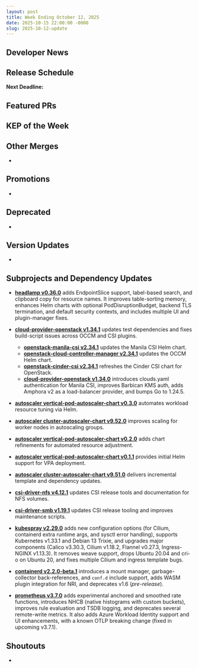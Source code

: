 ```yaml
---
layout: post
title: Week Ending October 12, 2025
date: 2025-10-15 22:00:00 -0000
slug: 2025-10-12-update
---
```


## Developer News


## Release Schedule

**Next Deadline:**


## Featured PRs


## KEP of the Week


## Other Merges

*

## Promotions

*

## Deprecated

*

## Version Updates

*

## Subprojects and Dependency Updates

* [**headlamp v0.36.0**](https://github.com/kubernetes-sigs/headlamp/releases/tag/v0.36.0) adds EndpointSlice support, label-based search, and clipboard copy for resource names. It improves table-sorting memory, enhances Helm charts with optional PodDisruptionBudget, backend TLS termination, and default security contexts, and includes multiple UI and plugin-manager fixes.

* [**cloud-provider-openstack v1.34.1**](https://github.com/kubernetes/cloud-provider-openstack/releases/tag/v1.34.1) updates test dependencies and fixes build-script issues across OCCM and CSI plugins.  
  * [**openstack-manila-csi v2.34.1**](https://github.com/kubernetes/cloud-provider-openstack/releases/tag/openstack-manila-csi-2.34.1) updates the Manila CSI Helm chart.  
  * [**openstack-cloud-controller-manager v2.34.1**](https://github.com/kubernetes/cloud-provider-openstack/releases/tag/openstack-cloud-controller-manager-2.34.1) updates the OCCM Helm chart.  
  * [**openstack-cinder-csi v2.34.1**](https://github.com/kubernetes/cloud-provider-openstack/releases/tag/openstack-cinder-csi-2.34.1) refreshes the Cinder CSI chart for OpenStack.  
  * [**cloud-provider-openstack v1.34.0**](https://github.com/kubernetes/cloud-provider-openstack/releases/tag/v1.34.0) introduces clouds.yaml authentication for Manila CSI, improves Barbican KMS auth, adds Amphora v2 as a load-balancer provider, and bumps Go to 1.24.5.

* [**autoscaler vertical-pod-autoscaler-chart v0.3.0**](https://github.com/kubernetes/autoscaler/releases/tag/vertical-pod-autoscaler-chart-0.3.0) automates workload resource tuning via Helm.  
* [**autoscaler cluster-autoscaler-chart v9.52.0**](https://github.com/kubernetes/autoscaler/releases/tag/cluster-autoscaler-chart-9.52.0) improves scaling for worker nodes in autoscaling groups.  
* [**autoscaler vertical-pod-autoscaler-chart v0.2.0**](https://github.com/kubernetes/autoscaler/releases/tag/vertical-pod-autoscaler-chart-0.2.0) adds chart refinements for automated resource adjustment.  
* [**autoscaler vertical-pod-autoscaler-chart v0.1.1**](https://github.com/kubernetes/autoscaler/releases/tag/vertical-pod-autoscaler-chart-0.1.1) provides initial Helm support for VPA deployment.  
* [**autoscaler cluster-autoscaler-chart v9.51.0**](https://github.com/kubernetes/autoscaler/releases/tag/cluster-autoscaler-chart-9.51.0) delivers incremental template and dependency updates.

* [**csi-driver-nfs v4.12.1**](https://github.com/kubernetes-csi/csi-driver-nfs/releases/tag/v4.12.1) updates CSI release tools and documentation for NFS volumes.  
* [**csi-driver-smb v1.19.1**](https://github.com/kubernetes-csi/csi-driver-smb/releases/tag/v1.19.1) updates CSI release tooling and improves maintenance scripts.

* [**kubespray v2.29.0**](https://github.com/kubernetes-sigs/kubespray/releases/tag/v2.29.0) adds new configuration options (for Cilium, containerd extra runtime args, and sysctl error handling), supports Kubernetes v1.33.1 and Debian 13 Trixie, and upgrades major components (Calico v3.30.3, Cilium v1.18.2, Flannel v0.27.3, Ingress-NGINX v1.13.3). It removes weave support, drops Ubuntu 20.04 and cri-o on Ubuntu 20, and fixes multiple Cilium and ingress template bugs.

* [**containerd v2.2.0-beta.1**](https://github.com/containerd/containerd/releases/tag/v2.2.0-beta.1) introduces a mount manager, garbage-collector back-references, and `conf.d` include support, adds WASM plugin integration for NRI, and deprecates v1.6 (*pre-release*).

* [**prometheus v3.7.0**](https://github.com/prometheus/prometheus/releases/tag/v3.7.0) adds experimental anchored and smoothed rate functions, introduces NHCB (native histograms with custom buckets), improves rule evaluation and TSDB logging, and deprecates several remote-write metrics. It also adds Azure Workload Identity support and UI enhancements, with a known OTLP breaking change (fixed in upcoming v3.7.1).


## Shoutouts

*

